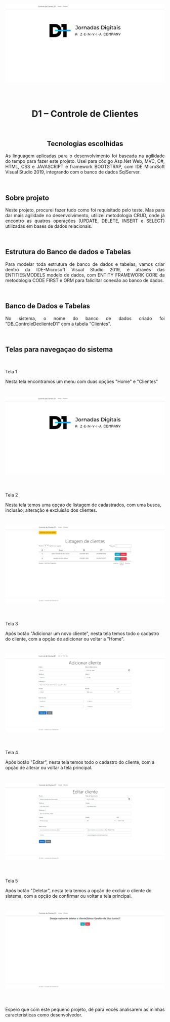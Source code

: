 <h1 align="center">
    <img src="ControleDeClientesD1\Imagensreadme\foto01.png">
</h1>
<br>
<h1 align="center">D1 – Controle de Clientes</h1>  
<br>
<h2 align="center">Tecnologias escolhidas</h2>
<p align="justify">As linguagem aplicadas para o desenvolvimento foi baseada na agilidade do tempo para fazer este projeto. Usei para código
 Asp.Net Web, MVC, C#, HTML, CSS e JAVASCRIPT e framework BOOTSTRAP, com IDE MicroSoft Visual Studio 2019, integrando com o banco de dados SqlServer.</p>
<br>
<h2 align="left">Sobre projeto</h2>
<p align="justify">Neste projeto, procurei fazer tudo como foi requisitado pelo teste. Mas para dar mais agilidade no desenvolvimento, utilizei metodologia CRUD, onde já encontro as quatros operações (UPDATE, DELETE, INSERT e SELECT) utilizadas em bases de dados relacionais.</p>
<br>
<h2 align="left">Estrutura do Banco de dados e Tabelas</h2>
<p align="justify">Para modelar toda estrutura de banco de dados e tabelas, vamos criar dentro da IDE-Microsoft Visual Studio 2019, é através das ENTITIES/MODELS modelo de dados, com ENTITY FRAMEWORK CORE da metodologia CODE FIRST e ORM para faliclitar conexão ao banco de dados.</p>
<br>
<h2 align="left">Banco de Dados e Tabelas</h2>
<p align="justify">No sistema, o nome do banco de dados criado foi "DB_ControleDeclienteD1" com a tabela "Clientes".</p> 
<br>
<h2 align="left">Telas para navegaçao do sistema</h2>
<br>
<p>Tela 1</p>
<p>Nesta tela encontramos um menu com duas opções "Home" e "Clientes"</p>
<h1 align="center">
    <img src="ControleDeClientesD1\Imagensreadme\foto01.png">
</h1>
<br>
<p>Tela 2</p>
<p>Nesta tela temos uma opçao de listagem de cadastrados, com uma busca, inclusão, alteração e excluisão dos clientes.</p>
<h1 align="center">
    <img src="ControleDeClientesD1\Imagensreadme\foto02.png">
</h1>
<br>
<p>Tela 3</p>
<p>Após botão "Adicionar um novo cliente", nesta tela temos todo o cadastro do cliente, com a opção de adicionar ou voltar a "Home".</p>
<h1 align="center">
    <img src="ControleDeClientesD1\Imagensreadme\foto03.png">
</h1>
<br>
<p>Tela 4</p>
<p>Após botão "Editar", nesta tela temos todo o cadastro do cliente, com a opção de alterar ou voltar a tela principal.</p>
<h1 align="center">
    <img src="ControleDeClientesD1\Imagensreadme\foto04.png">
</h1>
<br>
<p>Tela 5</p>
<p>Após botão "Deletar", nesta tela temos a opção de excluir o cliente do sistema, com a opção de confirmar ou voltar a tela principal.</p>
<h1 align="center">
    <img src="ControleDeClientesD1\Imagensreadme\foto05.png">
</h1>
<br>
<p align="justify">Espero que com este pequeno projeto, dê para vocês analisarem as minhas caracteristicas como desenvolvedor.</p>
